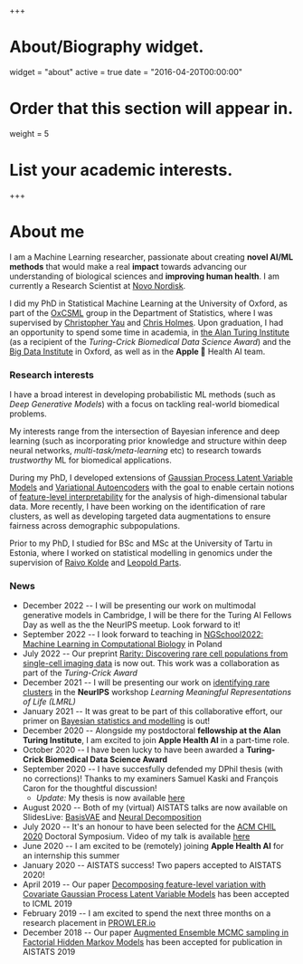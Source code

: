 +++
# About/Biography widget.
widget = "about"
active = true
date = "2016-04-20T00:00:00"

# Order that this section will appear in.
weight = 5

# List your academic interests.
 
+++

# About me

I am a Machine Learning researcher, passionate about creating **novel AI/ML methods** that would make a real **impact** towards advancing our understanding of biological sciences and  **improving human health**. I am currently a Research Scientist at [Novo Nordisk](https://www.novonordisk.com/). 

I did my PhD in Statistical Machine Learning at the University of Oxford, as part of the [OxCSML](http://csml.stats.ox.ac.uk/) group in the Department of Statistics, where I was supervised by [Christopher Yau](http://cwcyau.github.io/) and [Chris Holmes](http://www.stats.ox.ac.uk/~cholmes/). 
Upon graduation, I had an opportunity to spend some time in academia, in [the Alan Turing Institute](https://www.turing.ac.uk/) (as a recipient of the *Turing-Crick Biomedical Data Science Award*) and the [Big Data Institute](https://www.bdi.ox.ac.uk/) in Oxford, as well as in the **Apple ** Health AI team. 


### Research interests

I have a broad interest in developing probabilistic ML methods (such as *Deep Generative Models*) with a focus on tackling real-world biomedical problems. 

My interests range from the intersection of Bayesian inference and deep learning (such as incorporating prior knowledge and structure within deep neural networks, *multi-task/meta-learning* etc) to research towards *trustworthy* ML for biomedical applications. 

During my PhD, I developed extensions of [Gaussian Process Latent Variable Models](http://proceedings.mlr.press/v97/martens19a.html) and [Variational Autoencoders](https://arxiv.org/abs/2003.03462) with the goal to enable certain notions of [feature-level interpretability](https://arxiv.org/abs/2006.14293) for the analysis of high-dimensional tabular data. 
More recently, I have been working on the identification of rare clusters, as well as developing targeted data augmentations to ensure fairness across demographic subpopulations. 

Prior to my PhD, I studied for BSc and MSc at the University of Tartu in Estonia, where I worked on statistical modelling in genomics under the supervision of [Raivo Kolde](https://scholar.google.com/citations?user=IYhbHFMAAAAJ&hl=en) and [Leopold Parts](http://www.sanger.ac.uk/people/directory/parts-leopold).


### News

* December 2022 -- I will be presenting our work on multimodal generative models in Cambridge, I will be there for the Turing AI Fellows Day as well as the the NeurIPS meetup. Look forward to it!
* September 2022 -- I look forward to teaching in [NGSchool2022: Machine Learning in Computational Biology](https://ngschool.eu/ngschool2022/) in Poland
* July 2022 -- Our preprint [Rarity: Discovering rare cell populations from single-cell imaging data](https://www.biorxiv.org/content/10.1101/2022.07.15.500256v1) is now out. This work was a collaboration as part of the *Turing-Crick Award*
* December 2021 -- I will be presenting our work on [identifying rare clusters](https://drive.google.com/file/d/17xHc8Bbq40TfD1E0Uh2ZLa59sBbOWg25/view?usp=share_link) in the **NeurIPS** workshop *Learning Meaningful Representations of Life (LMRL)*
* January 2021 -- It was great to be part of this collaborative effort, our primer on [Bayesian statistics and modelling](https://www.nature.com/articles/s43586-020-00001-2) is out!
* December 2020 -- Alongside my postdoctoral **fellowship at the Alan Turing Institute**, I am excited to join **Apple Health AI** in a part-time role. 
* October 2020 -- I have been lucky to have been awarded a **Turing-Crick Biomedical Data Science Award**
* September 2020 -- I have succesfully defended my DPhil thesis (with no corrections)! Thanks to my examiners Samuel Kaski and François Caron for the thoughtful discussion! 
  * *Update:* My thesis is now available [here](https://ora.ox.ac.uk/objects/uuid:36cdd6fa-fec1-44ca-9f0f-876bee7783d6)
* August 2020 -- Both of my (virtual) AISTATS talks are now available on SlidesLive: [BasisVAE](https://slideslive.com/38930217/basisvae-translationinvariant-featurelevel-clustering-with-variational-autoencoders) and [Neural Decomposition](https://slideslive.com/38930216/neural-decomposition-functional-anova-with-variational-autoencoders)
* July 2020 -- It's an honour to have been selected for the [ACM CHIL 2020](https://www.chilconference.org/) Doctoral Symposium. Video of my talk is available [here](https://www.chilconference.org/ds_r.html)
* June 2020 -- I am excited to be (remotely) joining **Apple Health AI** for an internship this summer
* January 2020 -- AISTATS success! Two papers accepted to AISTATS 2020!
* April 2019 -- Our paper [Decomposing feature-level variation with Covariate Gaussian Process Latent Variable Models](http://proceedings.mlr.press/v97/martens19a.html) has been accepted to ICML 2019
* February 2019 -- I am excited to spend the next three months on a research placement in [PROWLER.io](https://www.prowler.io/)
* December 2018 -- Our paper [Augmented Ensemble MCMC sampling in Factorial Hidden Markov Models](http://proceedings.mlr.press/v89/martens19a.html) has been accepted for publication in AISTATS 2019

